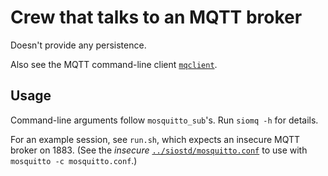 # Crew that talks to an MQTT broker

Doesn't provide any persistence.

Also see the MQTT command-line client [`mqclient`](../mqclient).

## Usage

Command-line arguments follow `mosquitto_sub`'s. Run `siomq -h` for
details.

For an example session, see `run.sh`, which expects an insecure MQTT
broker on 1883.  (See the _insecure_
[`../siostd/mosquitto.conf`](mosquitto.conf) to use with `mosquitto -c
mosquitto.conf`.)


